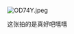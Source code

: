  <img src="https://i.imgs.ovh/2025/04/05/OD74Y.jpeg" alt="OD74Y.jpeg" border="0"> </img> 
<p>这张拍的是真好吧嘻嘻</p>
